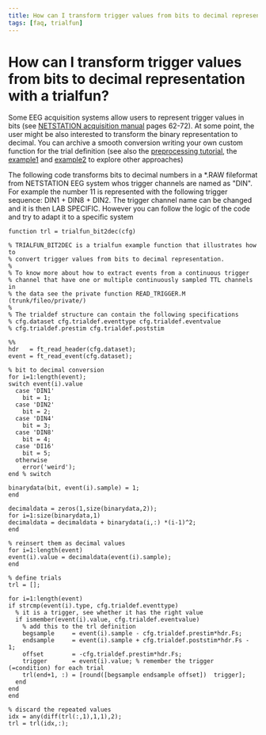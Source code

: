 ```yaml
---
title: How can I transform trigger values from bits to decimal representation with a trialfun?
tags: [faq, trialfun]
---
```


# How can I transform trigger values from bits to decimal representation with a trialfun?

Some EEG acquisition systems allow users to represent trigger values in bits (see [NETSTATION acquisition manual](http://cb3.unl.edu/dbrainlab/wp-content/uploads/sites/2/2013/12/Acquisition_Manual.pdf) pages 62-72). At some point, the user might be also interested to transform the binary representation to decimal. You can archive a smooth conversion writing your own custom function for the trial definition (see also the [preprocessing tutorial](/tutorial/preprocessing#use_your_own_function_for_trial_selection), the [example1](/example/detect_the_muscle_activity_in_an_emg_channel_and_use_that_as_trial_definition) and [example2](/example/trialfun) to explore other approaches)

The following code transforms bits to decimal numbers in a \*.RAW fileformat from NETSTATION EEG system whos trigger channels are named as "DIN". For example the number 11 is represented with the following trigger sequence: DIN1 + DIN8 + DIN2. The trigger channel name can be changed and it is then LAB SPECIFIC. However you can follow the logic of the code and try to adapt it to a specific system

    function trl = trialfun_bit2dec(cfg)

    % TRIALFUN_BIT2DEC is a trialfun example function that illustrates how to
    % convert trigger values from bits to decimal representation.
    %
    % To know more about how to extract events from a continuous trigger
    % channel that have one or multiple continuously sampled TTL channels in
    % the data see the private function READ_TRIGGER.M (trunk/fileo/private/)
    %
    % The trialdef structure can contain the following specifications
    % cfg.dataset cfg.trialdef.eventtype cfg.trialdef.eventvalue
    % cfg.trialdef.prestim cfg.trialdef.poststim

    %%
    hdr   = ft_read_header(cfg.dataset);
    event = ft_read_event(cfg.dataset);

    % bit to decimal conversion
    for i=1:length(event);
    switch event(i).value
      case 'DIN1'
        bit = 1;
      case 'DIN2'
        bit = 2;
      case 'DIN4'
        bit = 3;
      case 'DIN8'
        bit = 4;
      case 'DI16'
        bit = 5;
      otherwise
        error('weird');
    end % switch

    binarydata(bit, event(i).sample) = 1;
    end

    decimaldata = zeros(1,size(binarydata,2));
    for i=1:size(binarydata,1)
    decimaldata = decimaldata + binarydata(i,:) *(i-1)^2;
    end

    % reinsert them as decimal values
    for i=1:length(event)
    event(i).value = decimaldata(event(i).sample);
    end

    % define trials
    trl = [];

    for i=1:length(event)
    if strcmp(event(i).type, cfg.trialdef.eventtype)
      % it is a trigger, see whether it has the right value
      if ismember(event(i).value, cfg.trialdef.eventvalue)
        % add this to the trl definition
        begsample     = event(i).sample - cfg.trialdef.prestim*hdr.Fs;
        endsample     = event(i).sample + cfg.trialdef.poststim*hdr.Fs - 1;
        offset        = -cfg.trialdef.prestim*hdr.Fs;
        trigger       = event(i).value; % remember the trigger (=condition) for each trial
        trl(end+1, :) = [round([begsample endsample offset])  trigger];
      end
    end
    end

    % discard the repeated values
    idx = any(diff(trl(:,1),1,1),2);
    trl = trl(idx,:);
